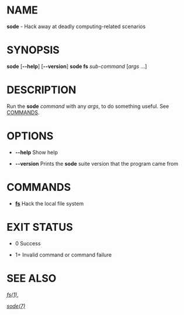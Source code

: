 <!---
man-pages reference: https://linux.die.net/man/7/man-pages
-->

# NAME

**sode** - Hack away at deadly computing-related scenarios

# SYNOPSIS

**sode** \[**--help**\] \[**--version**\]
**sode fs** *sub-command* \[*args* …\]

# DESCRIPTION

Run the **sode** *command* with any *args*, to do something useful. See
[COMMANDS](#commands).

# OPTIONS

  - **--help**
    Show help

  - **--version**
    Prints the **sode** suite version that the program came from

# COMMANDS

  - [**fs**](./fs.1.md)
    Hack the local file system

# EXIT STATUS

  - 0
    Success

  - 1+
    Invalid command or command failure

# SEE ALSO

[*fs(1)*](./bin/fs.1.md),

[*sode(7)*](./sode.7.md)
